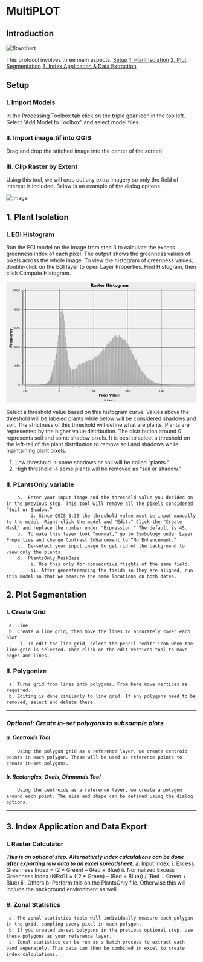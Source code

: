 # MultiPLOT

## Introduction

![flowchart](https://github.com/user-attachments/assets/c397dbea-6655-4b18-96c0-578228d73759)

This protocol involves three main aspects.
[Setup](#p0)
[1: Plant Isolation](#p1) 
[2. Plot Segmentation](#p2)
[3. Index Application & Data Extraction](#p3)
 

## Setup

### I. Import Models

In the Processing Toolbox tab click on the triple gear icon in the top left. Select “Add Model to Toolbox” and select model files.

### II.	Import image.tif into QGIS

Drag and drop the stitched image into the center of the screen


### III. Clip Raster by Extent

Using this tool, we will crop out any extra imagery so only the field of interest is included. Below is an example of the dialog options. 

![image](https://user-images.githubusercontent.com/13274399/205352656-54bc59a0-cf61-4ceb-b096-5e779d8bbc0b.png)


## 1. Plant Isolation

### I. EGI Histogram

Run the EGI model on the image from step 3 to calculate the excess greenness index of each pixel. 
The output shows the greenness values of pixels across the whole image.
To view the histogram of greenness values, double-click on the EGI layer to open Layer Properties. Find Histogram, then click Compute Histogram.

![Alt text](https://github.com/erikthekillian/multiPLI/blob/main/hist.jpg)

Select a threshold value based on this histogram curve. Values above the threshold will be labeled plants while below will be considered shadows and soil. The strictness of this threshold will define what are plants. Plants are represented by the higher value distribution. The distribution around 0 represents soil and some shadow pixels. It is best to select a threshold on the left-tail of the plant distribution to remove soil and shadows while maintaining plant pixels.   
 
1. Low threshold -> some shadows or soil will be called “plants.”
2. High threshold -> some plants will be removed as “soil or shadow.”

### II. PLantsOnly_variable
        a.	Enter your input image and the threshold value you decided on in the previous step. This tool will remove all the pixels considered “Soil or Shadow.”
             i. Since QGIS 3.30 the threshold value must be input manually to the model. Right-click the model and "Edit." Click the "Create Mask" and replace the number under "Expression." The default is 45. 
        b.	To make this layer look “normal,” go to Symbology under Layer Properties and change Contrast Enhancement to “No Enhancement.”
        c.	De-select your input image to get rid of the background to view only the plants. 
        d.	PlantsOnly_MaskBase
             i. Use this only for consecutive flights of the same field. 
             ii. After georeferencing the fields so they are aligned, run this model so that we measure the same locations on both dates.

## 2. Plot Segmentation

### I. Create Grid

     a. Line
     b. Create a line grid, then move the lines to accurately cover each plot
         i. To edit the line grid, select the pencil "edit" icon when the line grid is selected. Then click on the edit vertices tool to move edges and lines. 

### II. Polygonize
     a. Turns grid from lines into polygons. From here move vertices as required.
     b. Editing is done similarly to line grid. If any polygons need to be removed, select and delete these. 


***

### _Optional: Create in-set polygons to subsample plots_

#### _a. Centroids Tool_
        Using the polygon grid as a reference layer, we create centroid points in each polygon. These will be used as reference points to create in-set polygons. 

#### _b. Rectangles, Ovals, Diamonds Tool_
        Using the centroids as a reference layer, we create a polygon around each point. The size and shape can be defined using the dialog options. 

***

## 3. Index Application and Data Export

### I. Raster Calculator
***This is an optional step. Alternatively index calculations can be done after exporting raw data to an excel spreadsheet.***
     a. Input index.
          i. Excess Greenness Index = (2 * Green) – (Red + Blue)
          ii. Normalized Excess Greenness Index (NExG) = ((2 * Green) – (Red + Blue)) / (Red + Green + Blue)
          iii. Others
     b. Perform this on the PlantsOnly file. Otherwise this will include the background environment as well. 
     

### 9. Zonal Statistics
     a. The zonal statistics tools will individually measure each polygon in the grid, sampling every pixel in each polygon.
     b. If you created in-set polygons in the previous optional step, use these polygons as your reference layer. 
     c. Zonal statistics can be run as a batch process to extract each band seperately. This data can then be combined in excel to create index calculations. 
